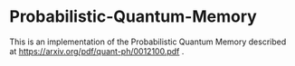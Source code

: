 # Probabilistic-Quantum-Memory
This is an implementation of the Probabilistic Quantum Memory described at https://arxiv.org/pdf/quant-ph/0012100.pdf . 
